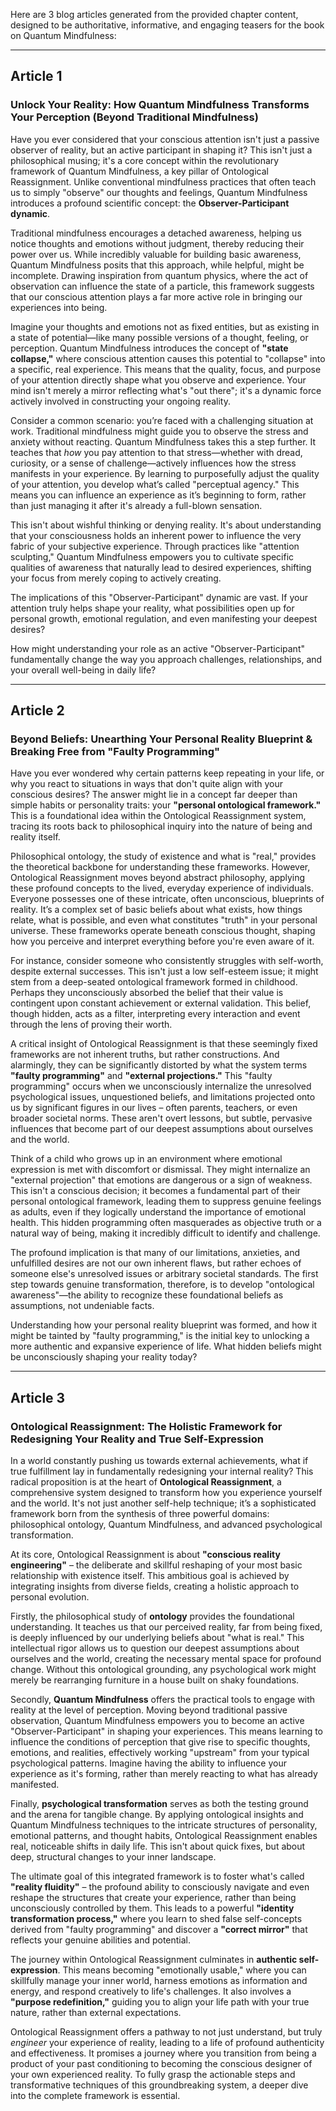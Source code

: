 Here are 3 blog articles generated from the provided chapter content, designed to be authoritative, informative, and engaging teasers for the book on Quantum Mindfulness:

---

## Article 1

### Unlock Your Reality: How Quantum Mindfulness Transforms Your Perception (Beyond Traditional Mindfulness)



Have you ever considered that your conscious attention isn't just a passive observer of reality, but an active participant in shaping it? This isn't just a philosophical musing; it's a core concept within the revolutionary framework of Quantum Mindfulness, a key pillar of Ontological Reassignment. Unlike conventional mindfulness practices that often teach us to simply "observe" our thoughts and feelings, Quantum Mindfulness introduces a profound scientific concept: the **Observer-Participant dynamic**.

Traditional mindfulness encourages a detached awareness, helping us notice thoughts and emotions without judgment, thereby reducing their power over us. While incredibly valuable for building basic awareness, Quantum Mindfulness posits that this approach, while helpful, might be incomplete. Drawing inspiration from quantum physics, where the act of observation can influence the state of a particle, this framework suggests that our conscious attention plays a far more active role in bringing our experiences into being.

Imagine your thoughts and emotions not as fixed entities, but as existing in a state of potential—like many possible versions of a thought, feeling, or perception. Quantum Mindfulness introduces the concept of **"state collapse,"** where conscious attention causes this potential to "collapse" into a specific, real experience. This means that the quality, focus, and purpose of your attention directly shape what you observe and experience. Your mind isn't merely a mirror reflecting what's "out there"; it's a dynamic force actively involved in constructing your ongoing reality.

Consider a common scenario: you’re faced with a challenging situation at work. Traditional mindfulness might guide you to observe the stress and anxiety without reacting. Quantum Mindfulness takes this a step further. It teaches that *how* you pay attention to that stress—whether with dread, curiosity, or a sense of challenge—actively influences how the stress manifests in your experience. By learning to purposefully adjust the quality of your attention, you develop what’s called "perceptual agency." This means you can influence an experience as it’s beginning to form, rather than just managing it after it's already a full-blown sensation.

This isn't about wishful thinking or denying reality. It's about understanding that your consciousness holds an inherent power to influence the very fabric of your subjective experience. Through practices like "attention sculpting," Quantum Mindfulness empowers you to cultivate specific qualities of awareness that naturally lead to desired experiences, shifting your focus from merely coping to actively creating.

The implications of this "Observer-Participant" dynamic are vast. If your attention truly helps shape your reality, what possibilities open up for personal growth, emotional regulation, and even manifesting your deepest desires?

How might understanding your role as an active "Observer-Participant" fundamentally change the way you approach challenges, relationships, and your overall well-being in daily life?

---

## Article 2

### Beyond Beliefs: Unearthing Your Personal Reality Blueprint & Breaking Free from "Faulty Programming"



Have you ever wondered why certain patterns keep repeating in your life, or why you react to situations in ways that don't quite align with your conscious desires? The answer might lie in a concept far deeper than simple habits or personality traits: your **"personal ontological framework."** This is a foundational idea within the Ontological Reassignment system, tracing its roots back to philosophical inquiry into the nature of being and reality itself.

Philosophical ontology, the study of existence and what is "real," provides the theoretical backbone for understanding these frameworks. However, Ontological Reassignment moves beyond abstract philosophy, applying these profound concepts to the lived, everyday experience of individuals. Everyone possesses one of these intricate, often unconscious, blueprints of reality. It’s a complex set of basic beliefs about what exists, how things relate, what is possible, and even what constitutes "truth" in your personal universe. These frameworks operate beneath conscious thought, shaping how you perceive and interpret everything before you're even aware of it.

For instance, consider someone who consistently struggles with self-worth, despite external successes. This isn't just a low self-esteem issue; it might stem from a deep-seated ontological framework formed in childhood. Perhaps they unconsciously absorbed the belief that their value is contingent upon constant achievement or external validation. This belief, though hidden, acts as a filter, interpreting every interaction and event through the lens of proving their worth.

A critical insight of Ontological Reassignment is that these seemingly fixed frameworks are not inherent truths, but rather constructions. And alarmingly, they can be significantly distorted by what the system terms **"faulty programming"** and **"external projections."** This "faulty programming" occurs when we unconsciously internalize the unresolved psychological issues, unquestioned beliefs, and limitations projected onto us by significant figures in our lives – often parents, teachers, or even broader societal norms. These aren't overt lessons, but subtle, pervasive influences that become part of our deepest assumptions about ourselves and the world.

Think of a child who grows up in an environment where emotional expression is met with discomfort or dismissal. They might internalize an "external projection" that emotions are dangerous or a sign of weakness. This isn't a conscious decision; it becomes a fundamental part of their personal ontological framework, leading them to suppress genuine feelings as adults, even if they logically understand the importance of emotional health. This hidden programming often masquerades as objective truth or a natural way of being, making it incredibly difficult to identify and challenge.

The profound implication is that many of our limitations, anxieties, and unfulfilled desires are not our own inherent flaws, but rather echoes of someone else's unresolved issues or arbitrary societal standards. The first step towards genuine transformation, therefore, is to develop "ontological awareness"—the ability to recognize these foundational beliefs as assumptions, not undeniable facts.

Understanding how your personal reality blueprint was formed, and how it might be tainted by "faulty programming," is the initial key to unlocking a more authentic and expansive experience of life. What hidden beliefs might be unconsciously shaping your reality today?

---

## Article 3

### Ontological Reassignment: The Holistic Framework for Redesigning Your Reality and True Self-Expression



In a world constantly pushing us towards external achievements, what if true fulfillment lay in fundamentally redesigning your internal reality? This radical proposition is at the heart of **Ontological Reassignment**, a comprehensive system designed to transform how you experience yourself and the world. It's not just another self-help technique; it’s a sophisticated framework born from the synthesis of three powerful domains: philosophical ontology, Quantum Mindfulness, and advanced psychological transformation.

At its core, Ontological Reassignment is about **"conscious reality engineering"** – the deliberate and skillful reshaping of your most basic relationship with existence itself. This ambitious goal is achieved by integrating insights from diverse fields, creating a holistic approach to personal evolution.

Firstly, the philosophical study of **ontology** provides the foundational understanding. It teaches us that our perceived reality, far from being fixed, is deeply influenced by our underlying beliefs about "what is real." This intellectual rigor allows us to question our deepest assumptions about ourselves and the world, creating the necessary mental space for profound change. Without this ontological grounding, any psychological work might merely be rearranging furniture in a house built on shaky foundations.

Secondly, **Quantum Mindfulness** offers the practical tools to engage with reality at the level of perception. Moving beyond traditional passive observation, Quantum Mindfulness empowers you to become an active "Observer-Participant" in shaping your experiences. This means learning to influence the conditions of perception that give rise to specific thoughts, emotions, and realities, effectively working "upstream" from your typical psychological patterns. Imagine having the ability to influence your experience as it's forming, rather than merely reacting to what has already manifested.

Finally, **psychological transformation** serves as both the testing ground and the arena for tangible change. By applying ontological insights and Quantum Mindfulness techniques to the intricate structures of personality, emotional patterns, and thought habits, Ontological Reassignment enables real, noticeable shifts in daily life. This isn't about quick fixes, but about deep, structural changes to your inner landscape.

The ultimate goal of this integrated framework is to foster what's called **"reality fluidity"** – the profound ability to consciously navigate and even reshape the structures that create your experience, rather than being unconsciously controlled by them. This leads to a powerful **"identity transformation process,"** where you learn to shed false self-concepts derived from "faulty programming" and discover a **"correct mirror"** that reflects your genuine abilities and potential.

The journey within Ontological Reassignment culminates in **authentic self-expression**. This means becoming "emotionally usable," where you can skillfully manage your inner world, harness emotions as information and energy, and respond creatively to life's challenges. It also involves a **"purpose redefinition,"** guiding you to align your life path with your true nature, rather than external expectations.

Ontological Reassignment offers a pathway to not just understand, but truly *engineer* your experience of reality, leading to a life of profound authenticity and effectiveness. It promises a journey where you transition from being a product of your past conditioning to becoming the conscious designer of your own experienced reality. To fully grasp the actionable steps and transformative techniques of this groundbreaking system, a deeper dive into the complete framework is essential.